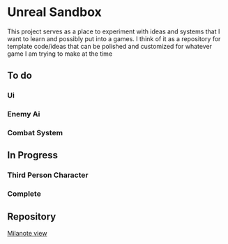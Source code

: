 # Unreal Sandbox

This project serves as a place to experiment with ideas and systems that I want to learn and possibly put into a games.
I think of it as a repository for template code/ideas that can be polished and customized for whatever game I am trying to make at the time
 
 
 

## To do

### Ui

### Enemy Ai

### Combat System

## In Progress

### Third Person Character

### Complete

## Repository

[Milanote view](https://app.milanote.com/1Lo7yg1CtfdMcz/unreal-sandbox)
